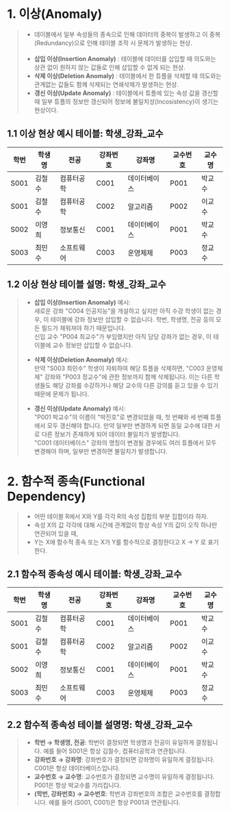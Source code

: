 # 1. 이상(Anomaly)
> - 데이블에서 일부 속성들의 종속으로 인해 데이터의 중복이 발생하고 이 중복(Redundancy)으로 인해 테이블 조작 시 문제가 발생하는 현상.
> </br></br>
> - **삽입 이상(Insertion Anomaly)** : 테이블에 데이터를 삽입할 때 의도와는 상관 없이 원하지 않는 값들로 인해 삽입할 수 없게 되는 현상.
> - **삭제 이상(Deletion Anomaly)** : 테이블에서 한 튜플을 삭제할 때 의도와는 관계없는 값들도 함께 삭제되는 연쇄삭제가 발생하는 현상.
> - **갱신 이상(Update Anomaly)** : 테이블에서 튜플에 있는 속성 값을 갱신할 때 일부 튜플의 정보만 갱신되어 정보에 불일치성(Incosistency)이 생기는 현상이다.

## 1.1 이상 현상 예시 테이블: 학생_강좌_교수
| 학번 | 학생명 | 전공 | 강좌번호 | 강좌명 | 교수번호 | 교수명 |
|------|-------|------|---------|-------|---------|-------|
| S001 | 김철수 | 컴퓨터공학 | C001 | 데이터베이스 | P001 | 박교수 |
| S001 | 김철수 | 컴퓨터공학 | C002 | 알고리즘 | P002 | 이교수 |
| S002 | 이영희 | 정보통신 | C001 | 데이터베이스 | P001 | 박교수 |
| S003 | 최민수 | 소프트웨어 | C003 | 운영체제 | P003 | 정교수 |

## 1.2 이상 현상 테이블 설명: 학생_강좌_교수
> - **삽입 이상(Insertion Anomaly)** 예시:</br>
> 새로운 강좌 "C004 인공지능"을 개설하고 싶지만 아직 수강 학생이 없는 경우, 이 테이블에 강좌 정보만 삽입할 수 없습니다. 학번, 학생명, 전공 등의 모든 필드가 채워져야 하기 때문입니다.</br>
> 신입 교수 "P004 최교수"가 부임했지만 아직 담당 강좌가 없는 경우, 이 테이블에 교수 정보만 삽입할 수 없습니다.
> 
> - **삭제 이상(Deletion Anomaly)** 예시:</br>
> 만약 "S003 최민수" 학생이 자퇴하여 해당 튜플을 삭제하면, "C003 운영체제" 강좌와 "P003 정교수"에 관한 정보까지 함께 삭제됩니다. 이는 다른 학생들도 해당 강좌를 수강하거나 해당 교수의 다른 강의를 듣고 있을 수 있기 때문에 문제가 됩니다.
>
> - **갱신 이상(Update Anomaly)** 예시:</br>
> "P001 박교수"의 이름이 "박진호"로 변경되었을 때, 첫 번째와 세 번째 튜플에서 모두 갱신해야 합니다. 만약 일부만 변경하게 되면 동일 교수에 대한 서로 다른 정보가 존재하게 되어 데이터 불일치가 발생합니다.</br>
> "C001 데이터베이스" 강좌의 명칭이 변경될 경우에도 여러 튜플에서 모두 변경해야 하며, 일부만 변경하면 불일치가 발생합니다.

# 2. 함수적 종속(Functional Dependency)
> - 어떤 테이블 R에서 X와 Y를 각각 R의 속성 집합의 부분 집합이라 하자. 
> - 속성 X의 값 각각에 대해 시간에 관계없이 항상 속성 Y의 값이 오직 하나만 연관되어 있을 때,
> - Y는 X에 함수적 종속 또는 X가 Y를 함수적으로 결정한다고 X -> Y 로 표기한다.

## 2.1 함수적 종속성 예시 테이블: 학생_강좌_교수

| 학번 | 학생명 | 전공 | 강좌번호 | 강좌명 | 교수번호 | 교수명 |
|------|-------|------|---------|-------|---------|-------|
| S001 | 김철수 | 컴퓨터공학 | C001 | 데이터베이스 | P001 | 박교수 |
| S001 | 김철수 | 컴퓨터공학 | C002 | 알고리즘 | P002 | 이교수 |
| S002 | 이영희 | 정보통신 | C001 | 데이터베이스 | P001 | 박교수 |
| S003 | 최민수 | 소프트웨어 | C003 | 운영체제 | P003 | 정교수 |

## 2.2 함수적 종속성 테이블 설명명: 학생_강좌_교수
> - **학번 → 학생명, 전공**: 학번이 결정되면 학생명과 전공이 유일하게 결정됩니다. 예를 들어 S001은 항상 김철수, 컴퓨터공학과 연관됩니다.</br>
> - **강좌번호 → 강좌명**: 강좌번호가 결정되면 강좌명이 유일하게 결정됩니다. C001은 항상 데이터베이스입니다.</br>
> - **교수번호 → 교수명**: 교수번호가 결정되면 교수명이 유일하게 결정됩니다. P001은 항상 박교수를 가리킵니다.</br>
> - **(학번, 강좌번호) → 교수번호**: 학번과 강좌번호의 조합은 교수번호를 결정합니다. 예를 들어 (S001, C001)은 항상 P001과 연관됩니다.
